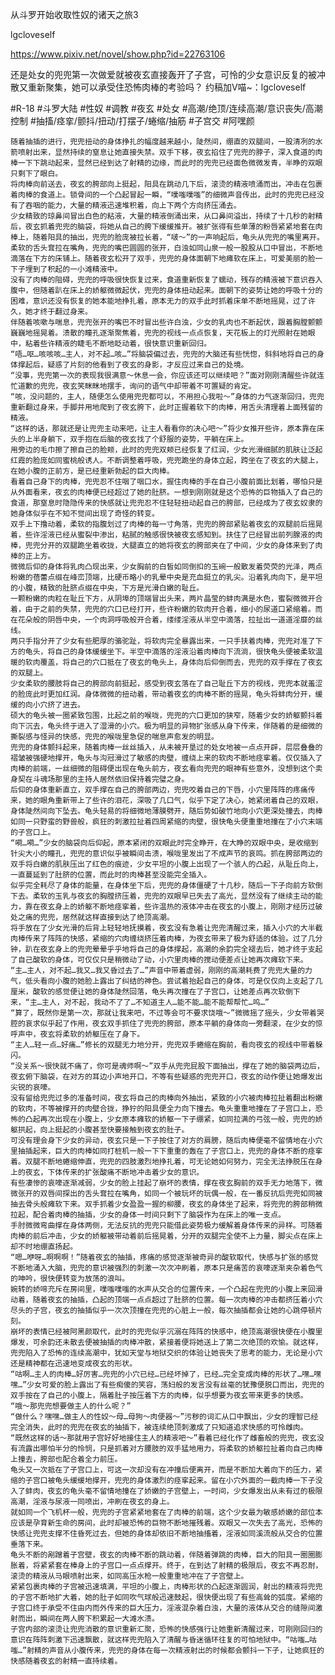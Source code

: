 从斗罗开始收取性奴的诸天之旅3

lgcloveself

https://www.pixiv.net/novel/show.php?id=22763106

还是处女的兜兜第一次做爱就被夜玄直接轰开了子宫，可怜的少女意识反复的被冲散又重新聚集，她可以承受住恐怖肉棒的考验吗？
约稿加V喵~：lgcloveself

#R-18
#斗罗大陆
#性奴
#调教
#夜玄
#处女
#高潮/绝顶/连续高潮/意识丧失/高潮控制
#抽搐/痉挛/颤抖/扭动/打摆子/蜷缩/抽筋
#子宫交
#阿嘿颜


    随着抽插的进行，兜兜扭动的身体挣扎的幅度越来越小，陡然间，绷直的双腿间，一股清冽的水箭喷射出来，显然持续的窒息让她直接失禁。双手下移，夜玄掐住了兜兜的脖子，深入食道的肉棒一下下跳动起来，显然已经到达了射精的边缘，而此时的兜兜已经面色微微发青，半睁的双眼只剩下了眼白。
    将肉棒向前送去，夜玄的胯部向上挺起，阳具在跳动几下后，滚烫的精液喷涌而出，冲击在包裹着肉棒的食道上。锁骨间的一个凸起冒起一瞬，“噗嗤噗嗤”的细微声音传出，此时的兜兜已经没有了吞咽的能力，大量的精液迅速堆积着，向上下两个方向挤压涌去。
    少女精致的琼鼻间冒出白色的粘液，大量的精液倒涌出来，从口鼻间溢出，持续了十几秒的射精后，夜玄抓着兜兜的脑袋，将她从自己的胯下缓缓推开。被扩张得有些单薄的粉唇紧紧地套在肉棒上，随着阳具的抽出，兜兜的脸庞被拉长着，“啵～”的一声响起后，龟头从兜兜的嘴里离开。
    柔软的舌头耷拉在嘴角，兜兜的嘴巴圆圆的张开，白浊如同山泉一般一股股从口中冒出，不断地滴落在下方的床铺上。随着夜玄松开了双手，兜兜的身体面朝下地瘫软在床上，可爱美丽的脸一下子埋到了积起的一小滩精液中。
    没有了肉棒的阻碍，兜兜的呼吸很快恢复过来，食道重新恢复了蠕动，残存的精液被下意识吞入腹中，但随着趴在床上的娇躯微微起伏，兜兜的身体扭动起来。面朝下的姿势让她的呼吸十分的困难，意识还没有恢复的她本能地挣扎着，原本无力的双手此时抓着床单不断地摇晃，过了许久，她才终于翻过身来。
    伴随着咳嗽与喘息，兜兜张开的嘴巴不时冒出些许白浊，少女的乳肉也不断起伏，跟着胸膛颤颤巍巍地摇晃着。溃散的瞳孔逐渐聚焦着，兜兜的视线一点点恢复，天花板上的灯光照射在她眼中，粘着些许精液的睫毛不断地眨动着，很快意识重新回归。
    “唔…呕…咳咳咳…主人，对不起…咳…”将脑袋偏过去，兜兜的大脑还有些恍惚，斜斜地将自己的身体撑起后，疑惑了片刻的他看到了夜玄的身影，才反应过来自己的处境。
    “没事，兜兜第一次的表现我很满意～休息一会，你应该还可以继续吧？”面对刚刚清醒些许就连忙道歉的兜兜，夜玄笑眯眯地摆手，询问的语气中却带着不可置疑的肯定。
    “咳，没问题的，主人，随便怎么使用兜兜都可以，不用担心我啦～”身体的力气逐渐回归，兜兜重新翻过身来，手脚并用地爬到了夜玄胯下，此时正握着软下的肉棒，用舌头清理着上面残留的精液。
    “这样的话，那就还是让兜兜主动来吧，让主人看看你的决心吧～”将少女推开些许，原本靠在床头的上半身躺下，双手抱在后脑的夜玄找了个舒服的姿势，平躺在床上。
    用旁边的毛巾擦了擦自己的脸颊，此时的兜兜双颊已经恢复了红润，少女光滑细腻的肌肤让泛起红霞的脸庞如同蜜桃般诱人。不断调整着呼吸，兜兜跪坐的身体立起，跨坐在了夜玄的大腿上，在她小腹的正前方，是已经重新勃起的巨大肉棒。
    看着自己身下的肉棒，兜兜忍不住咽了咽口水，握住肉棒的手在自己小腹前面比划着，哪怕只是从外面看来，夜玄的肉棒便已经超过了她的肚脐。一想到刚刚就是这个恐怖的巨物插入了自己的食道，那窒息时隐隐传来的快感就让兜兜忍不住轻轻扭动起自己的胯部，已经成为了夜玄奴隶的她身体似乎在不知不觉间出现了奇怪的转变。
    双手上下撸动着，柔软的指腹划过了肉棒的每一寸角落，兜兜的胯部紧贴着夜玄的双腿前后摇晃着，些许淫液已经从蜜裂中渗出，粘腻的触感很快被夜玄感知到。扶住了已经冒出前列腺液的肉棒，兜兜分开的双腿跪坐着收拢，大腿直立的她将夜玄的胯部夹在了中间，少女的身体来到了肉棒的正上方。
    微微后仰的身体将乳肉凸现出来，少女胸前的白皙如同倒扣的玉碗一般散发着荧荧的光泽，两点粉嫩的蓓蕾点缀在峰峦顶端，比硬币略小的乳晕中央是充血挺立的乳尖。沿着乳肉向下，是平坦的小腹，精致的肚脐点缀在中央，下方是光滑白嫩的耻丘。
    一颗粉嫩的肉粒在耻丘下方，从阴埠的顶端冒出头来，两片晶莹的蚌肉满是水色，蜜裂微微开合着，由于之前的失禁，兜兜的穴口已经打开，些许粉嫩的软肉开合着，细小的尿道口紧缩着。而在花朵般的阴唇中央，一个肉洞呼吸般开合着，缕缕淫液从半空中滴落，拉扯出一道道淫靡的丝线。
    两只手指分开了少女有些肥厚的骆驼趾，将软肉完全暴露出来，一只手扶着肉棒，兜兜对准了下方的龟头，将自己的身体缓缓坐下。半空中滴落的淫液沿着肉棒向下流淌，很快龟头便被柔软温暖的软肉覆盖，将自己的穴口抵在了夜玄的龟头上，身体向后仰倒而去，兜兜的双手撑在了夜玄的双腿上。
    少女柔软的腰肢将自己的胯部向前挺起，感受到夜玄落在了自己耻丘下方的视线，兜兜本就羞涩的脸庞此时更加红润。身体微微的扭动着，带动着夜玄的肉棒不断的摇晃，龟头将蚌肉分开，缓缓的向小穴挤了进去。
    硕大的龟头被一圈紧致包围，比起之前的喉咙，兜兜的穴口更加的狭窄，随着少女的娇躯颤抖着向下沉去，龟头终于进入了湿滑的小穴。极为明显的异物扩张感从身下传来，伴随着的是细微的撕裂感与怪异的快感，兜兜的喉咙里急促的喘息声愈发的明显。
    兜兜的身体颤抖起来，随着肉棒一丝丝插入，从未被开垦过的处女地被一点点开辟，层层叠叠的褶皱被强硬地撑开，龟头与沟冠滑过了敏感的肉壁，缠绕上来的软肉不断地痉挛着。仅仅插入了肉棒的前端，一丝细微的阻碍便出现在龟头前方，夜玄看向兜兜的眼神有些意外，没想到这个卖身契在斗魂场那里的主持人居然依旧保持着完璧之身。
    后仰的身体重新直立，双手撑在自己的胯部两边，兜兜咬着自己的下唇，小穴里阵阵的疼痛传来，她的眼角重新带上了些许的泪花，深吸了几口气，似乎下定了决心，她紧闭着自己的双眼，身体陡然间向下坠去。龟头轻易的将细微地薄膜劈开，随后势如破竹地向小穴更深处撞去，肉棒如同一只野蛮的野兽般，疯狂的刺激拉扯着四周紧缩的肉壁，很快龟头便重重地撞在了小穴末端的子宫口上。
    “嗬…嗬…”少女的脑袋向后仰起，原本紧闭的双眼此时完全睁开，在大睁的双眼中央，是收缩到针尖大小的瞳孔，兜兜的意识似乎被瞬间击溃，喉咙里发出了不成声节的哀鸣。抓在胯部两边的双手将白嫩的肌肤压出了红色的痕迹，少女平坦的小腹上出现了一个骇人的凸起，从耻丘向上，一直蔓延到了肚脐的位置，而此时的肉棒甚至没能完全插入。
    似乎完全耗尽了身体的能量，在身体坐下后，兜兜的身体僵硬了十几秒，随后一下子向前方软倒下去。柔软的玉乳与夜玄的胸膛挤压着，兜兜的双眼早已失去了高光，显然没有了继续主动的能力，靠在夜玄身上的娇躯不断地痉挛着，些许温热的液体冲击在夜玄的小腹上，刚刚才经历过破处之痛的兜兜，居然就这样直接到达了绝顶高潮。
    将手放在了少女光滑的后背上轻轻地抚摸着，夜玄没有急着让兜兜清醒过来，插入小穴的大半截肉棒传来了阵阵的快感，紧缩的穴肉缠绕挤压着肉棒，为夜玄带来了极为舒适的体验。过了几分钟，趴在夜玄身上的兜兜晕晕乎乎地将自己的身体撑起，高潮的余韵完全褪去后，她才终于支起了自己酸软的身体，可仅仅只是稍微动了动，小穴里肉棒的搅动便差点让她再次瘫软下来。
    “主…主人，对不起…我又…我又昏过去了…”声音中带着虚弱，刚刚的高潮耗费了兜兜大量的力气，低头看向小腹的她脸上露出了纠结的神色。尝试着抬起自己的身体，可是仅仅向上支起了几厘米，酸软的感觉便让她的身体陡然回落，龟头再次撞在了子宫口，让她差点再次软倒下来，“主…主人，对不起，我动不了了…不知道主人…能不能…能不能帮帮忙…呜…”
    “算了，既然你是第一次，那就让我来吧，不过等会可不要求饶哦～”微微摇了摇头，少女带着哭腔的哀求似乎起了作用，夜玄双手抓住了兜兜的胯部，原本平躺的身体向一旁翻滚，在少女的惊呼声中，夜玄将柔软的娇躯压在了身下。
    “主人…轻一点…好痛…”修长的双腿无力地分开，兜兜双手蜷缩在胸前，看向夜玄的视线中带着躲闪。
    “没关系～很快就不痛了，你可是魂师啊～”双手从兜兜屁股下面抽出，撑在了她的脑袋两边后，夜玄俯下脑袋，在对方的耳边小声地开口，不等有些疑惑的兜兜开口，夜玄的动作便让她爆发出尖锐的哀嚎。
    没有留给兜兜过多的准备时间，夜玄将自己的肉棒向外抽出，紧致的小穴被肉棒拉扯着翻出粉嫩的软肉，不等被撑开的肉壁合拢，狰狞的阳具便全力向下撞去。龟头重重地撞在了子宫口上，恐怖的凸起再次出现在小腹上，少女原本瘫软的娇躯一下子绷紧，如同拉满的弓弦一般，兜兜的娇躯拱起，向上挺起的小腹甚至快要接触到夜玄的肚子。
    可没有理会身下少女的异动，夜玄只是一下子按住了对方的肩膀，随后肉棒便毫不留情地在小穴里抽插起来，巨大的肉棒如同打桩机一般一下下重重的轰在了子宫口上，兜兜的身体不断的痉挛着。双腿不断地蜷缩伸直，兜兜的四肢激烈地挣扎着，可无论她如何努力，完全无法挣脱压在身上的夜玄，下体传来的扩张酸痛不断地冲击着少女的意识。
    有些凄惨的哀嚎逐渐减弱，少女的脸上挂起了崩坏的表情，撑在夜玄胸前的双手无力地落下，微微张开的双唇间探出的舌头耷拉在嘴角，如同一个被玩坏的玩偶一般，在一番反抗后兜兜如同被抽去骨头般瘫软下来。双手抓着少女盈盈一握的柳腰，夜玄的身体坐了起来，将兜兜的胯部稍微拉起，配合着肉棒的抽插，少女的身体一时间只剩下了脑袋作为在床上的唯一支点。
    手肘微微弯曲撑在身体两侧，无法反抗的兜兜只能借此姿势极力缓解着身体传来的异样。可随着肉棒的前后冲击，少女的娇躯被带动着前后摇晃着，分开的双腿完全使不上力量，脚尖点在床上却不时地绷直扬起。
    “嗯…咿呀…啊啊啊！”随着夜玄的抽插，疼痛的感觉逐渐被奇异的酸软取代，快感与扩张的感觉不断地涌入大脑，兜兜的意识被强烈的刺激一次次冲刷着，原本只是痛苦的哀嚎逐渐夹杂着色气的呻吟，很快便转变为放荡的浪叫。
    婉转的娇啼充斥在房间里，噗嗤噗嗤的水声从交合的位置传来，一个凸起在兜兜的小腹上来回滑动着，随着夜玄的抽插，凸起的顶端一点点超过了肚脐的位置。每一次肉棒的冲击都挤压着小穴尽头的子宫，夜玄的抽插似乎一次次顶撞在兜兜的心脏上一般，每次抽插都会让她的心跳停顿片刻。
    崩坏的表情已经被阿黑颜取代，此时的兜兜似乎沉溺在阵阵的快感中，绝顶高潮很快便在小腹里爆发，可余韵还未散去便被抽插的肉棒冲散，紧接着便将她送上了第二次绝顶的欢愉。就这样，兜兜陷入了恐怖的连续高潮中，犹如天堂与地狱交织的体验让她丧失了思考的能力，无论是小穴还是精神都在迅速地变成夜玄的形状。
    “咕啊…主人的肉棒…好厉害…兜兜的小穴已经…已经坏掉了，已经…完全变成肉棒的形状了…嘿…嘿嘿…”少女可爱的脸上露出了有些痴傻的笑容，荡妇般的发言没有丝毫的犹豫便脱口而出，兜兜的双手按在了自己的小腹上，隔着肚子按压着下方的肉棒，似乎想要为夜玄带来更多的快感。
    “哦～那兜兜想要做主人的什么呢？”
    “做什么？嘿嘿…做主人的性奴～母…母狗～肉便器～”污秽的词汇从口中飘出，少女的理智已经完全消失，此时的兜兜在夜玄的抽插下，被连续绝顶刺激成了只知道追求快感的可怜雌肉。
    “既然这样的话～那就用子宫好好地接住主人的精液吧～”看着已经化作了雌畜般的兜兜，夜玄没有流露出哪怕半分的怜悯，只是抓着对方腰肢的双手猛地用力，将柔软的娇躯拉扯着向自己肉棒上撞去，胯部也配合着全力前压。
    龟头又一次抵在了子宫口上，可这一次却没有在冲撞后便离开，而是不断加大着向下的压力，紧缩的子宫口被龟头缓缓地撑开，兜兜的身体激烈的痉挛起来。留在小穴外面的一截肉棒一下子没入了蚌肉，夜玄的龟头毫不留情地撞在了娇嫩的子宫壁上，一时间，少女爆发出从未有过的极限高潮，淫液与尿液一同喷出，冲刷在夜玄的身上。
    就如同一个飞机杯一般，兜兜的子宫紧紧地套在了肉棒的前端，这个少女最为敏感娇嫩的部位本应该是孕育新生命的房间，此时却被恐怖的巨物不断地摧残着。双眼又一次失去了高光，恐怖的快感让兜兜支撑不住昏死过去，但她的身体却依旧不断地抽搐着，淫液如同溪流般从交合的位置垂落下来。
    龟头不断的剐蹭着子宫壁，夜玄的肉棒不断的跳动着，伴随着弹跳的肉棒，巨大的阳具一圈圈膨胀着，将紧紧套在棒身上的子宫口一点点撑开。终于，在到达了射精的极限后，夜玄不再忍耐，滚烫的精液从马眼喷射出来，如同高压水枪一般重重地冲在了子宫壁上。
    紧紧包裹肉棒的子宫被迅速填满，平坦的小腹上，肉棒形状的凸起逐渐圆润，射出的精液将兜兜的子宫不断地扩大着，她的肚子如同吹气球般迅速鼓起，很快便出现了有些高耸的弧度。紧缩的子宫口终于承受不住由内而外传来的巨大压力，淫液混杂着白浊，大量的液体从交合的缝隙间激射而出，瞬间在两人胯下积累起一大滩水渍。
    子宫内部的滚烫让兜兜消散的意识重新汇聚，恐怖的快感强行让她重新清醒过来，可刚刚回归的意识在阵阵刺激下迅速飘散，就这样兜兜陷入了清醒与昏迷循环往复的可怕地狱中。“咕嗤…咕嗤…”射精的声音从小腹传来，兜兜的身体在每一次精液射出的时候都会颤抖一下子，让她疯狂的快感随着夜玄的射精一直持续着。
